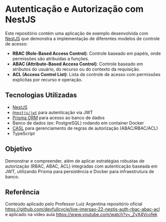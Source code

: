 # Autenticação e Autorização com NestJS

Este repositório contém uma aplicação de exemplo desenvolvida com [NestJS](https://nestjs.com/) que demonstra a implementação de diferentes modelos de controle de acesso:

- **RBAC (Role-Based Access Control)**: Controle baseado em papéis, onde permissões são atribuídas a funções.
- **ABAC (Attribute-Based Access Control)**: Controle baseado em atributos do usuário, do recurso ou do contexto da requisição.
- **ACL (Access Control List)**: Lista de controle de acesso com permissões explícitas por recurso e operação.

## Tecnologias Utilizadas

- [NestJS](https://nestjs.com/)
- [`@nestjs/jwt`](https://docs.nestjs.com/security/authentication#jwt-functionality) para autenticação via JWT
- [Prisma ORM](https://www.prisma.io/) para acesso ao banco de dados
- Banco de dados (ex: PostgreSQL) rodando em container Docker
- [CASL](https://casl.js.org/) para gerenciamento de regras de autorização (ABAC/RBAC/ACL)
- TypeScript

## Objetivo

Demonstrar e compreender, além de aplicar estratégias robustas de autorização (RBAC, ABAC, ACL) integradas com autenticação baseada em JWT, utilizando Prisma para persistência e Docker para infraestrutura de banco.

## Referência
Conteúdo aplicado pelo Professor Luiz Argentina repositório oficial https://github.com/devfullcycle/live-imersao-22-nestjs-auth-rbac-abac-acl e aplicado na vídeo aula https://www.youtube.com/watch?v=_ZyX4Vcofek